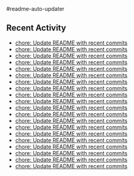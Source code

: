 #readme-auto-updater

## Recent Activity
<!-- LATEST_COMMITS:START -->
- [chore: Update README with recent commits](https://github.com/NEO1717/readme-auto-updater/commit/399442e089391bf553698b225bb948654a8e89cd)
- [chore: Update README with recent commits](https://github.com/NEO1717/readme-auto-updater/commit/5c7dcf9825d4fe024e4d69b9743b58f825437355)
- [chore: Update README with recent commits](https://github.com/NEO1717/readme-auto-updater/commit/3dd98264407eec1f67ad5409d025e2a66c821e4e)
- [chore: Update README with recent commits](https://github.com/NEO1717/readme-auto-updater/commit/73d06ca50be09303a3892c074a54e42de0a8b89e)
- [chore: Update README with recent commits](https://github.com/NEO1717/readme-auto-updater/commit/b90800089c4f775fde2f8a57c9db0bcb6dc021d8)
- [chore: Update README with recent commits](https://github.com/NEO1717/readme-auto-updater/commit/609e794a7ac521b65b059d601a81a2af1aab95ec)
- [chore: Update README with recent commits](https://github.com/NEO1717/readme-auto-updater/commit/96ec428f2bd717cd8e7ccc3eb8d81fcb0a345051)
- [chore: Update README with recent commits](https://github.com/NEO1717/readme-auto-updater/commit/01c9e32bc4296fb69f79038280bcc09a46b4b83a)
- [chore: Update README with recent commits](https://github.com/NEO1717/readme-auto-updater/commit/4e8c7628474b89ac8086c8b2550b17fc0a385187)
- [chore: Update README with recent commits](https://github.com/NEO1717/readme-auto-updater/commit/0f0c0bf13d797b65a64176517b0e5dd5744411a5)
- [chore: Update README with recent commits](https://github.com/NEO1717/readme-auto-updater/commit/74c2e9083100dc4c8a89502663cef9084b2274dc)
- [chore: Update README with recent commits](https://github.com/NEO1717/readme-auto-updater/commit/1d82d476399e51325c8d553cc8ca5f2835cc8907)
- [chore: Update README with recent commits](https://github.com/NEO1717/readme-auto-updater/commit/0c77b03fafc2de3f476d75c7107eccee2851c184)
- [chore: Update README with recent commits](https://github.com/NEO1717/readme-auto-updater/commit/9cb59b2a75ee30846ef6212d175ccc964fada266)
- [chore: Update README with recent commits](https://github.com/NEO1717/readme-auto-updater/commit/c759ed4b8db457d7cc24174cf56251ab73757849)
- [chore: Update README with recent commits](https://github.com/NEO1717/readme-auto-updater/commit/e9429b5e406d4dcb91781a93dcbca0e519d35ee1)
- [chore: Update README with recent commits](https://github.com/NEO1717/readme-auto-updater/commit/5a24d4b330f20c297e2266c99eb209b990fc2903)
- [chore: Update README with recent commits](https://github.com/NEO1717/readme-auto-updater/commit/641375e03beb9472b9d08af540238c44c2add80d)
- [chore: Update README with recent commits](https://github.com/NEO1717/readme-auto-updater/commit/68bd69c53f7690d81d2479f4dc081ceee399a209)
- [chore: Update README with recent commits](https://github.com/NEO1717/readme-auto-updater/commit/a7b25759e4e0c93eda0e514678599c8640dfe0e2)
<!-- LATEST_COMMITS:END -->


